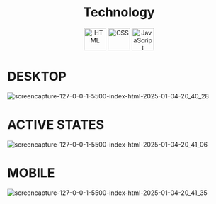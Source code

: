 

<h1 align="center">Technology</h1>
<div align="center">
  <img src="https://cdn.jsdelivr.net/gh/devicons/devicon/icons/html5/html5-original.svg" alt="HTML" width="50" height="50"/>
  <img src="https://cdn.jsdelivr.net/gh/devicons/devicon/icons/css3/css3-original.svg" alt="CSS" width="50" height="50"/>
  <img src="https://cdn.jsdelivr.net/gh/devicons/devicon/icons/javascript/javascript-original.svg" alt="JavaScript" width="50" height="50"/>

</div>





# DESKTOP

![screencapture-127-0-0-1-5500-index-html-2025-01-04-20_40_28](https://github.com/user-attachments/assets/0a9760b6-58df-4e33-97ff-e365729f9064)




# ACTIVE STATES


![screencapture-127-0-0-1-5500-index-html-2025-01-04-20_41_06](https://github.com/user-attachments/assets/62f6670a-17f8-4fc7-bf72-71142ef6a91e)


# MOBILE




![screencapture-127-0-0-1-5500-index-html-2025-01-04-20_41_35](https://github.com/user-attachments/assets/1efc69e2-117c-40e2-835d-f876f9309de5)




